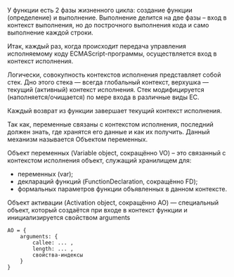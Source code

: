 У функции есть 2 фазы жизненного цикла: cоздание функции (определение) и выполнение.
Выполнение делится на две фазы – вход в контекст выполнения, но до построчного выполнения кода
и само выполнение каждой строки.

Итак, каждый раз, когда происходит передача управления исполняемому коду ECMAScript-программы, осуществляется вход в контекст исполнения.

Логически, совокупность контекстов исполнения представляет собой стек. Дно этого стека — всегда глобальный контекст, верхушка — текущий (активный) контекст исполнения. Стек модифицируется (наполняется/очищается) по мере входа в различные виды EC.

Каждый возврат из функции завершает текущий контекст исполнения.

Так как, переменные связаны с контекстом исполнения, последний должен знать, где хранятся его данные и как их получить. Данный механизм называется Объектом переменных.

Объект переменных (Variable object, сокращённо VO) – это связанный с контекстом исполнения объект, служащий хранилищем для:
 - переменных (var);
 - деклараций функций (FunctionDeclaration, сокращённо FD);
 - формальных параметров функции
объявленных в данном контексте.

Объект активации (Activation object, сокращённо AO) — специальный объект, который создаётся при входе в контекст функции и инициализируется свойством arguments

    AO = {
        arguments: {
            callee: ... ,
            length: ... ,
            свойства-индексы
        }
    }
    